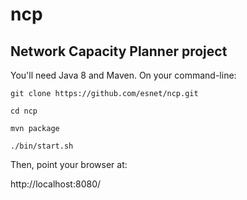 # ncp

## Network Capacity Planner project

You'll need Java 8 and Maven.  On your command-line:

```
git clone https://github.com/esnet/ncp.git

cd ncp

mvn package

./bin/start.sh
```

Then, point your browser at:

http://localhost:8080/
